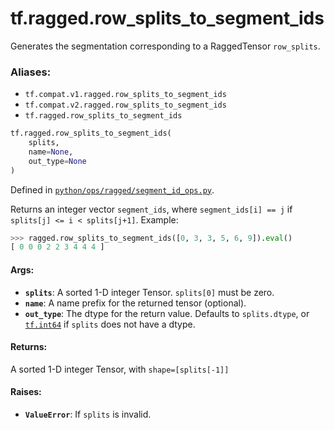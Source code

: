 <div itemscope itemtype="http://developers.google.com/ReferenceObject">
<meta itemprop="name" content="tf.ragged.row_splits_to_segment_ids" />
<meta itemprop="path" content="Stable" />
</div>

# tf.ragged.row_splits_to_segment_ids

Generates the segmentation corresponding to a RaggedTensor `row_splits`.

### Aliases:

* `tf.compat.v1.ragged.row_splits_to_segment_ids`
* `tf.compat.v2.ragged.row_splits_to_segment_ids`
* `tf.ragged.row_splits_to_segment_ids`

``` python
tf.ragged.row_splits_to_segment_ids(
    splits,
    name=None,
    out_type=None
)
```



Defined in [`python/ops/ragged/segment_id_ops.py`](/code/stable/tensorflow/python/ops/ragged/segment_id_ops.py).

<!-- Placeholder for "Used in" -->

Returns an integer vector `segment_ids`, where `segment_ids[i] == j` if
`splits[j] <= i < splits[j+1]`.  Example:

```python
>>> ragged.row_splits_to_segment_ids([0, 3, 3, 5, 6, 9]).eval()
[ 0 0 0 2 2 3 4 4 4 ]
```

#### Args:


* <b>`splits`</b>: A sorted 1-D integer Tensor.  `splits[0]` must be zero.
* <b>`name`</b>: A name prefix for the returned tensor (optional).
* <b>`out_type`</b>: The dtype for the return value.  Defaults to `splits.dtype`,
  or <a href="../../tf.md#int64"><code>tf.int64</code></a> if `splits` does not have a dtype.


#### Returns:

A sorted 1-D integer Tensor, with `shape=[splits[-1]]`



#### Raises:


* <b>`ValueError`</b>: If `splits` is invalid.